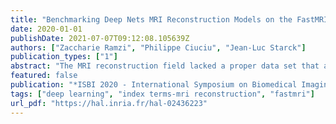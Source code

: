 ```yaml
---
title: "Benchmarking Deep Nets MRI Reconstruction Models on the FastMRI Publicly Available Dataset"
date: 2020-01-01
publishDate: 2021-07-07T09:12:08.105639Z
authors: ["Zaccharie Ramzi", "Philippe Ciuciu", "Jean-Luc Starck"]
publication_types: ["1"]
abstract: "The MRI reconstruction field lacked a proper data set that allowed for reproducible results on real raw data (i.e. complex-valued), especially when it comes to deep learning (DL) methods as this kind of approaches require much more data than classical Compressed Sensing (CS) reconstruction. This lack is now filled by the fastMRI data set, and it is needed to evaluate recent DL models on this benchmark. Besides, these networks are written in different frameworks and repositories (if publicly available), it is therefore needed to have a common tool, publicly available, allowing a reproducible benchmark of the different methods and ease of building new models. We provide such a tool that allows the benchmark of different reconstruction deep learning models."
featured: false
publication: "*ISBI 2020 - International Symposium on Biomedical Imaging*"
tags: ["deep learning", "index terms-mri reconstruction", "fastmri"]
url_pdf: "https://hal.inria.fr/hal-02436223"
---
```


